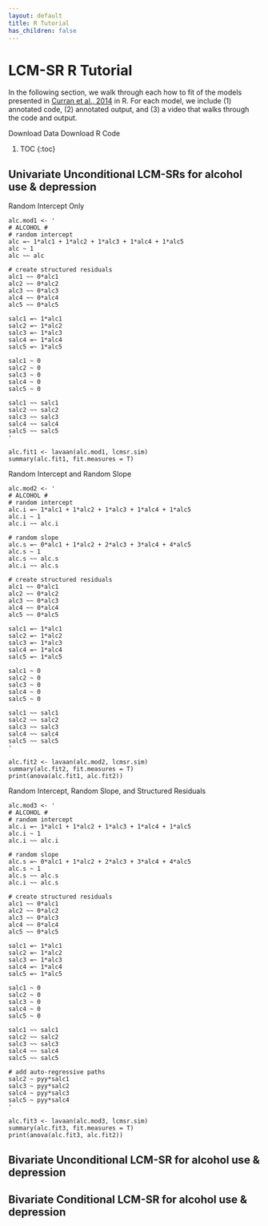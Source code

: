 ```yaml
---
layout: default
title: R Tutorial
has_children: false
---
```

# LCM-SR R Tutorial

In the following section, we walk through each how to fit of the models presented in [Curran et al., 2014](https://www.ncbi.nlm.nih.gov/pmc/articles/PMC4067471/) in R. For each model, we include (1) annotated code, (2) annotated output, and (3) a video that walks through the code and output.  

Download Data Download R Code
1. TOC
 {:toc}

## Univariate Unconditional LCM-SRs for alcohol use & depression
Random Intercept Only
```
alc.mod1 <- '
# ALCOHOL #
# random intercept
alc =~ 1*alc1 + 1*alc2 + 1*alc3 + 1*alc4 + 1*alc5
alc ~ 1
alc ~~ alc

# create structured residuals
alc1 ~~ 0*alc1
alc2 ~~ 0*alc2
alc3 ~~ 0*alc3
alc4 ~~ 0*alc4
alc5 ~~ 0*alc5

salc1 =~ 1*alc1
salc2 =~ 1*alc2
salc3 =~ 1*alc3
salc4 =~ 1*alc4
salc5 =~ 1*alc5

salc1 ~ 0
salc2 ~ 0
salc3 ~ 0
salc4 ~ 0
salc5 ~ 0

salc1 ~~ salc1
salc2 ~~ salc2
salc3 ~~ salc3
salc4 ~~ salc4
salc5 ~~ salc5
'

alc.fit1 <- lavaan(alc.mod1, lcmsr.sim)
summary(alc.fit1, fit.measures = T)

```
Random Intercept and Random Slope

```
alc.mod2 <- '
# ALCOHOL #
# random intercept
alc.i =~ 1*alc1 + 1*alc2 + 1*alc3 + 1*alc4 + 1*alc5
alc.i ~ 1
alc.i ~~ alc.i

# random slope
alc.s =~ 0*alc1 + 1*alc2 + 2*alc3 + 3*alc4 + 4*alc5
alc.s ~ 1
alc.s ~~ alc.s
alc.i ~~ alc.s

# create structured residuals
alc1 ~~ 0*alc1
alc2 ~~ 0*alc2
alc3 ~~ 0*alc3
alc4 ~~ 0*alc4
alc5 ~~ 0*alc5

salc1 =~ 1*alc1
salc2 =~ 1*alc2
salc3 =~ 1*alc3
salc4 =~ 1*alc4
salc5 =~ 1*alc5

salc1 ~ 0
salc2 ~ 0
salc3 ~ 0
salc4 ~ 0
salc5 ~ 0

salc1 ~~ salc1
salc2 ~~ salc2
salc3 ~~ salc3
salc4 ~~ salc4
salc5 ~~ salc5
'

alc.fit2 <- lavaan(alc.mod2, lcmsr.sim)
summary(alc.fit2, fit.measures = T)
print(anova(alc.fit1, alc.fit2))
```
Random Intercept, Random Slope, and Structured Residuals
```
alc.mod3 <- '
# ALCOHOL #
# random intercept
alc.i =~ 1*alc1 + 1*alc2 + 1*alc3 + 1*alc4 + 1*alc5
alc.i ~ 1
alc.i ~~ alc.i

# random slope
alc.s =~ 0*alc1 + 1*alc2 + 2*alc3 + 3*alc4 + 4*alc5
alc.s ~ 1
alc.s ~~ alc.s
alc.i ~~ alc.s

# create structured residuals
alc1 ~~ 0*alc1
alc2 ~~ 0*alc2
alc3 ~~ 0*alc3
alc4 ~~ 0*alc4
alc5 ~~ 0*alc5

salc1 =~ 1*alc1
salc2 =~ 1*alc2
salc3 =~ 1*alc3
salc4 =~ 1*alc4
salc5 =~ 1*alc5

salc1 ~ 0
salc2 ~ 0
salc3 ~ 0
salc4 ~ 0
salc5 ~ 0

salc1 ~~ salc1
salc2 ~~ salc2
salc3 ~~ salc3
salc4 ~~ salc4
salc5 ~~ salc5

# add auto-regressive paths
salc2 ~ pyy*salc1
salc3 ~ pyy*salc2
salc4 ~ pyy*salc3
salc5 ~ pyy*salc4
'

alc.fit3 <- lavaan(alc.mod3, lcmsr.sim)
summary(alc.fit3, fit.measures = T)
print(anova(alc.fit3, alc.fit2))
```

## Bivariate Unconditional LCM-SR for alcohol use & depression

## Bivariate Conditional LCM-SR for alcohol use & depression
